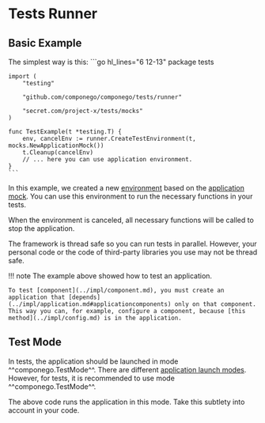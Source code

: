 # Tests Runner

## Basic Example

The simplest way is this:
    ```go hl_lines="6 12-13"
    package tests

    import (
        "testing"

        "github.com/componego/componego/tests/runner"

        "secret.com/project-x/tests/mocks"
    )

    func TestExample(t *testing.T) {
        env, cancelEnv := runner.CreateTestEnvironment(t, mocks.NewApplicationMock())
        t.Cleanup(cancelEnv)
        // ... here you can use application environment.
    }
    ```
In this example, we created a new [environment](../impl/environment.md) based on the [application mock](./mock.md).
You can use this environment to run the necessary functions in your tests.

When the environment is canceled, all necessary functions will be called to stop the application.

The framework is thread safe so you can run tests in parallel.
However, your personal code or the code of third-party libraries you use may not be thread safe.

!!! note
    The example above showed how to test an application.

    To test [component](../impl/component.md), you must create an application that [depends](../impl/application.md#applicationcomponents) only on that component.
    This way you can, for example, configure a component, because [this method](../impl/config.md) is in the application.

## Test Mode

In tests, the application should be launched in mode ^^componego.TestMode^^.
There are different [application launch modes](../impl/runner.md#application-mode).
However, for tests, it is recommended to use mode ^^componego.TestMode^^.

The above code runs the application in this mode. Take this subtlety into account in your code.
